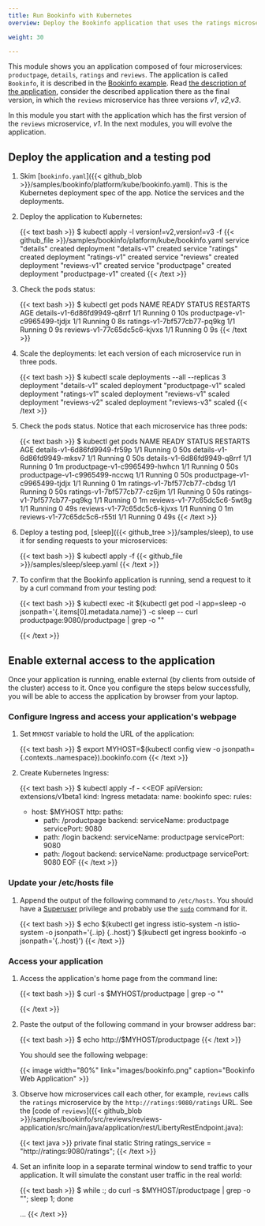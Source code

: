 ```yaml
---
title: Run Bookinfo with Kubernetes
overview: Deploy the Bookinfo application that uses the ratings microservice in Kubernetes.

weight: 30

---
```


This module shows you an application composed of four microservices: `productpage`, `details`, `ratings` and `reviews`.
The application is called `Bookinfo`, it is described in the [Bookinfo example](/docs/examples/bookinfo).
Read [the description of the application](/docs/examples/bookinfo),
consider the described application there as the final version, in which the `reviews` microservice has three versions
_v1_, _v2_,_v3_.

In this module you start with the application which has the first version of the `reviews` microservice, _v1_.
In the next modules, you will evolve the application.

## Deploy the application and a testing pod

1.  Skim [`bookinfo.yaml`]({{< github_blob >}}/samples/bookinfo/platform/kube/bookinfo.yaml).
    This is the Kubernetes deployment spec of the app. Notice the services and the deployments.

1.  Deploy the application to Kubernetes:

    {{< text bash >}}
    $ kubectl apply -l version!=v2,version!=v3 -f {{< github_file >}}/samples/bookinfo/platform/kube/bookinfo.yaml
    service "details" created
    deployment "details-v1" created
    service "ratings" created
    deployment "ratings-v1" created
    service "reviews" created
    deployment "reviews-v1" created
    service "productpage" created
    deployment "productpage-v1" created
    {{< /text >}}

1.  Check the pods status:

    {{< text bash >}}
    $ kubectl get pods
    NAME                            READY   STATUS    RESTARTS   AGE
    details-v1-6d86fd9949-q8rrf     1/1     Running   0          10s
    productpage-v1-c9965499-tjdjx   1/1     Running   0          8s
    ratings-v1-7bf577cb77-pq9kg     1/1     Running   0          9s
    reviews-v1-77c65dc5c6-kjvxs     1/1     Running   0          9s
    {{< /text >}}

1.  Scale the deployments: let each version of each microservice run in three pods.

    {{< text bash >}}
    $ kubectl scale deployments --all --replicas 3
    deployment "details-v1" scaled
    deployment "productpage-v1" scaled
    deployment "ratings-v1" scaled
    deployment "reviews-v1" scaled
    deployment "reviews-v2" scaled
    deployment "reviews-v3" scaled
    {{< /text >}}

1.  Check the pods status. Notice that each microservice has three pods:

    {{< text bash >}}
    $ kubectl get pods
    NAME                            READY   STATUS    RESTARTS   AGE
    details-v1-6d86fd9949-fr59p     1/1     Running   0          50s
    details-v1-6d86fd9949-mksv7     1/1     Running   0          50s
    details-v1-6d86fd9949-q8rrf     1/1     Running   0          1m
    productpage-v1-c9965499-hwhcn   1/1     Running   0          50s
    productpage-v1-c9965499-nccwq   1/1     Running   0          50s
    productpage-v1-c9965499-tjdjx   1/1     Running   0          1m
    ratings-v1-7bf577cb77-cbdsg     1/1     Running   0          50s
    ratings-v1-7bf577cb77-cz6jm     1/1     Running   0          50s
    ratings-v1-7bf577cb77-pq9kg     1/1     Running   0          1m
    reviews-v1-77c65dc5c6-5wt8g     1/1     Running   0          49s
    reviews-v1-77c65dc5c6-kjvxs     1/1     Running   0          1m
    reviews-v1-77c65dc5c6-r55tl     1/1     Running   0          49s
    {{< /text >}}

1.  Deploy a testing pod, [sleep]({{< github_tree >}}/samples/sleep), to use it for sending
    requests to your microservices:

    {{< text bash >}}
    $ kubectl apply -f {{< github_file >}}/samples/sleep/sleep.yaml
    {{< /text >}}

1.  To confirm that the Bookinfo application is running, send a request to it by a curl command from your testing pod:

    {{< text bash >}}
    $ kubectl exec -it $(kubectl get pod -l app=sleep -o jsonpath='{.items[0].metadata.name}') -c sleep -- curl productpage:9080/productpage | grep -o "<title>.*</title>"
    <title>Simple Bookstore App</title>
    {{< /text >}}

## Enable external access to the application

Once your application is running, enable external (by clients from outside of the cluster) access to it. Once you
configure the steps below successfully, you will be able to access the application by browser from your laptop.

### Configure Ingress and access your application's webpage

1.  Set `MYHOST` variable to hold the URL of the application:

    {{< text bash >}}
    $ export MYHOST=$(kubectl config view -o jsonpath={.contexts..namespace}).bookinfo.com
    {{< /text >}}

1.  Create Kubernetes Ingress:

    {{< text bash >}}
    $ kubectl apply -f - <<EOF
    apiVersion: extensions/v1beta1
    kind: Ingress
    metadata:
      name: bookinfo
    spec:
      rules:
      - host: $MYHOST
        http:
          paths:
          - path: /productpage
            backend:
              serviceName: productpage
              servicePort: 9080
          - path: /login
            backend:
              serviceName: productpage
              servicePort: 9080
          - path: /logout
            backend:
              serviceName: productpage
              servicePort: 9080
    EOF
    {{< /text >}}

### Update your /etc/hosts file

1.  Append the output of the following command to `/etc/hosts`. You should have a
    [Superuser](https://en.wikipedia.org/wiki/Superuser) privilege and probably use the
    [`sudo`](https://en.wikipedia.org/wiki/Sudo) command for it.

    {{< text bash >}}
    $ echo $(kubectl get ingress istio-system -n istio-system -o jsonpath='{..ip} {..host}') $(kubectl get ingress bookinfo -o jsonpath='{..host}')
    {{< /text >}}

### Access your application

1.  Access the application's home page from the command line:

    {{< text bash >}}
    $ curl -s $MYHOST/productpage | grep -o "<title>.*</title>"
    <title>Simple Bookstore App</title>
    {{< /text >}}

1.  Paste the output of the following command in your browser address bar:

    {{< text bash >}}
    $ echo http://$MYHOST/productpage
    {{< /text >}}

    You should see the following webpage:

    {{< image width="80%"
        link="images/bookinfo.png"
        caption="Bookinfo Web Application"
        >}}

1.  Observe how microservices call each other, for example, `reviews` calls the `ratings` microservice by the
    `http://ratings:9080/ratings` URL.
    See the [code of `reviews`]({{< github_blob >}}/samples/bookinfo/src/reviews/reviews-application/src/main/java/application/rest/LibertyRestEndpoint.java):

    {{< text java >}}
    private final static String ratings_service = "http://ratings:9080/ratings";
    {{< /text >}}

1.  Set an infinite loop in a separate terminal window to send traffic to your application. It will simulate the
    constant user traffic in the real world:

    {{< text bash >}}
    $ while :; do curl -s $MYHOST/productpage | grep -o "<title>.*</title>"; sleep 1; done
    <title>Simple Bookstore App</title>
    <title>Simple Bookstore App</title>
    <title>Simple Bookstore App</title>
    <title>Simple Bookstore App</title>
    ...
    {{< /text >}}
